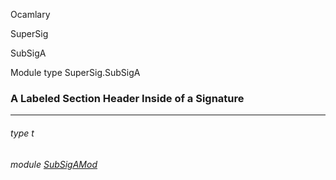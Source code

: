 Ocamlary

SuperSig

SubSigA

Module type SuperSig.SubSigA

### A Labeled Section Header Inside of a Signature

---

<a id="type-t"></a>

###### type t

<a id="module-SubSigAMod"></a>

###### module [SubSigAMod](Ocamlary.module-type-SuperSig.module-type-SubSigA.SubSigAMod.md)